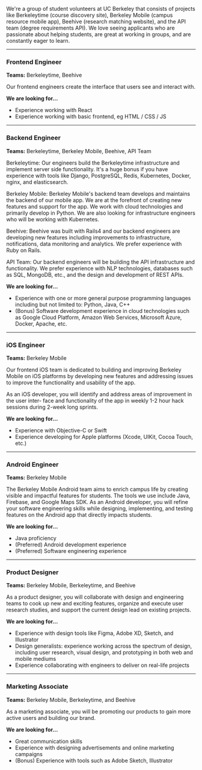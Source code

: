We're a group of student volunteers at UC Berkeley that consists of projects like Berkeleytime (course discovery site), Berkeley Mobile (campus resource mobile app), Beehive (research matching website), and the API team (degree requirements API). We love seeing applicants who are passionate about helping students, are great at working in groups, and are constantly eager to learn.

________________________________________________________________________________________
### Frontend Engineer
**Teams:** Berkeleytime, Beehive

Our frontend engineers create the interface that users see and interact with. 

**We are looking for...**
- Experience working with React
- Experience working with basic frontend, eg HTML / CSS / JS
________________________________________________________________________________________

### Backend Engineer
**Teams:** Berkeleytime, Berkeley Mobile, Beehive, API Team

Berkeleytime: Our engineers build the Berkeleytime infrastructure and implement server side functionality. It's a huge bonus if you have experience with tools like Django, PostgreSQL, Redis, Kubernetes, Docker, nginx, and elasticsearch.

Berkeley Mobile: Berkeley Mobile's backend team develops and maintains the backend of our mobile app. We are at the forefront of creating new features and support for the app. We work with cloud technologies and primarily develop in Python. We are also looking for infrastructure engineers who will be working with Kubernetes. 

Beehive: Beehive was built with Rails4 and our backend engineers are developing new features including improvements to infrastructure, notifications, data monitoring and analytics. We prefer experience with Ruby on Rails. 

API Team: Our backend engineers will be building the API infrastructure and functionality. We prefer experience with NLP technologies, databases such as SQL, MongoDB, etc., and the design and development of REST APIs.

**We are looking for...**
- Experience with one or more general purpose programming languages including but not limited to: Python, Java, C++
- (Bonus) Software development experience in cloud technologies such as Google Cloud Platform, Amazon Web Services, Microsoft Azure, Docker, Apache, etc.

________________________________________________________________________________________

### iOS Engineer
**Teams:** Berkeley Mobile

Our frontend iOS team is dedicated to building and improving Berkeley Mobile on iOS platforms by developing new features and addressing issues to improve the functionality and usability of the app.

As an iOS developer, you will identify and address areas of improvement in the user inter-
face and functionality of the app in weekly 1-2 hour hack sessions during 2-week long sprints.

**We are looking for...**
- Experience with Objective-C or Swift
- Experience developing for Apple platforms (Xcode, UIKit, Cocoa Touch, etc.)

________________________________________________________________________________________

### Android Engineer
**Teams:** Berkeley Mobile

The Berkeley Mobile Android team aims to enrich campus life by creating visible and impactful features for students. The tools we use include Java, Firebase, and Google Maps SDK. As an Android developer, you will refine your software engineering skills while designing, implementing, and testing features on the Android app that directly impacts students.

**We are looking for...**
- Java proficiency
- (Preferred) Android development experience
- (Preferred) Software engineering experience

________________________________________________________________________________________
### Product Designer
**Teams:** Berkeley Mobile, Berkeleytime, and Beehive

As a product designer, you will collaborate with design and engineering teams to cook up new and exciting features, organize and execute user research studies, and support the current design lead on existing projects.

**We are looking for...**
- Experience with design tools like Figma, Adobe XD, Sketch, and Illustrator
- Design generalists: experience working across the spectrum of design, including user
  research, visual design, and prototyping in both web and mobile mediums
- Experience collaborating with engineers to deliver on real-life projects

________________________________________________________________________________________

### Marketing Associate
**Teams:** Berkeley Mobile, Berkeleytime, and Beehive

As a marketing associate, you will be promoting our products to gain more active users and building our brand.

**We are looking for...**
- Great communication skills
- Experience with designing advertisements and online marketing campaigns
- (Bonus) Experience with tools such as Adobe Sketch, Illustrator

